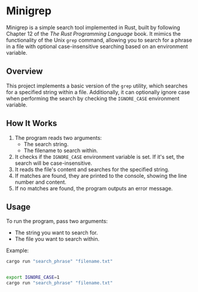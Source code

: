 # Minigrep

Minigrep is a simple search tool implemented in Rust, built by following Chapter 12 of the *The Rust Programming Language* book. It mimics the functionality of the Unix `grep` command, allowing you to search for a phrase in a file with optional case-insensitive searching based on an environment variable.

## Overview

This project implements a basic version of the `grep` utility, which searches for a specified string within a file. Additionally, it can optionally ignore case when performing the search by checking the `IGNORE_CASE` environment variable.

## How It Works

1. The program reads two arguments:
   - The search string.
   - The filename to search within.
2. It checks if the `IGNORE_CASE` environment variable is set. If it's set, the search will be case-insensitive.
3. It reads the file's content and searches for the specified string.
4. If matches are found, they are printed to the console, showing the line number and content.
5. If no matches are found, the program outputs an error message.

## Usage

To run the program, pass two arguments:
- The string you want to search for.
- The file you want to search within.

Example:
```bash
cargo run "search_phrase" "filename.txt"


export IGNORE_CASE=1
cargo run "search_phrase" "filename.txt"